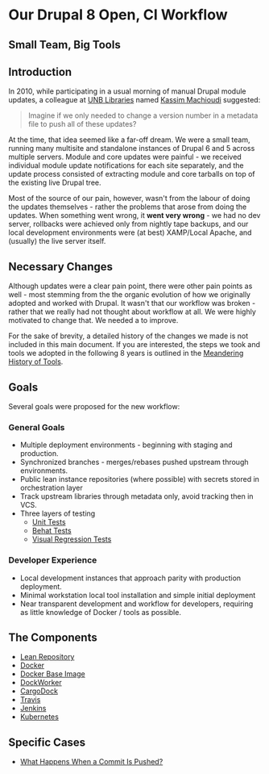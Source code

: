 # Our Drupal 8 Open, CI Workflow
## Small Team, Big Tools

## Introduction
In 2010, while participating in a usual morning of manual Drupal module updates, a colleague at [UNB Libraries](https://www.lib.unb.ca/) named [Kassim Machioudi](https://github.com/kaschioudi) suggested:

> Imagine if we only needed to change a version number in a metadata file to push all of these updates?

At the time, that idea seemed like a far-off dream. We were a small team, running many multisite and standalone instances of Drupal 6 and 5 across multiple servers. Module and core updates were painful - we received individual module update notifications for each site separately, and the update process consisted of extracting module and core tarballs on top of the existing live Drupal tree.

Most of the source of our pain, however, wasn't from the labour of doing the updates themselves - rather the problems that arose from doing the updates. When something went wrong, it **went very wrong** - we had no dev server, rollbacks were achieved only from nightly tape backups, and our local development environments were (at best) XAMP/Local Apache, and (usually) the live server itself.

## Necessary Changes
Although updates were a clear pain point, there were other pain points as well - most stemming from the the organic evolution of how we originally adopted and worked with Drupal. It wasn't that our workflow was broken - rather that we really had not thought about workflow at all. We were highly motivated to change that. We needed a to improve.

For the sake of brevity, a detailed history of the changes we made is not included in this main document. If you are interested, the steps we took and tools we adopted in the following 8 years is outlined in the [Meandering History of Tools](MeanderingHistoryOfTools.md).

## Goals
Several goals were proposed for the new workflow:

### General Goals
 * Multiple deployment environments - beginning with staging and production.
 * Synchronized branches - merges/rebases pushed upstream through environments.
 * Public lean instance repositories (where possible) with secrets stored in orchestration layer
 * Track upstream libraries through metadata only, avoid tracking then in VCS.
 * Three layers of testing
   * [Unit Tests](testing/UnitTests.md)
   * [Behat Tests](testing/Behat.md)
   * [Visual Regression Tests](testing/VisualRegression.md)

### Developer Experience
 * Local development instances that approach parity with production deployment.
 * Minimal workstation local tool installation and simple initial deployment
 * Near transparent development and workflow for developers, requiring as little knowledge of Docker / tools as possible.

## The Components
* [Lean Repository](LeanRepository.md)
* [Docker](Docker.md)
* [Docker Base Image](BaseImage.md)
* [DockWorker](DockWorker.md)
* [CargoDock](CargoDock.md)
* [Travis](Travis.md)
* [Jenkins](Jenkins.md)
* [Kubernetes](Kubernetes.md)

## Specific Cases
* [What Happens When a Commit Is Pushed?](CommitFallout.md)
